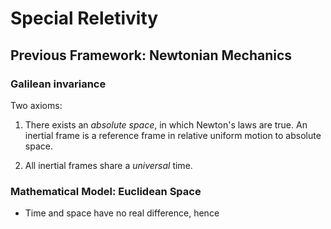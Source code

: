# Special Reletivity

## Previous Framework: Newtonian Mechanics

### Galilean invariance

Two axioms:

1. There exists an *absolute space*, in which Newton's laws are true. An inertial frame is a reference frame in relative uniform motion to absolute space.

1. All inertial frames share a *universal* time.

### Mathematical Model: Euclidean Space

* Time and space have no real difference, hence